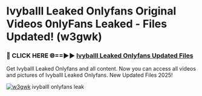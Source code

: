 # Ivyballl Leaked Onlyfans Original Videos 0nlyFans Leaked - Files Updated! (w3gwk)

<h3>🔴 CLICK HERE 🌐==►► <a href="https://tinyurl.com/2jnfzry5" rel="nofollow">Ivyballl Leaked Onlyfans Updated Files</a></h3>

Get Ivyballl Leaked Onlyfans and all content. Now you can access all videos and pictures of Ivyballl Leaked Onlyfans. New Updated Files 2025!

[![w3gwk](https://i.imgur.com/GyGTBgg.gif)](https://tinyurl.com/2jnfzry5)
ivyballl onlyfans leak